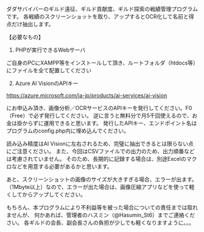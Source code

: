 ダダサバイバーのギルド遠征、ギルド貢献度、ギルド探索の戦績管理プログラムです。
各戦績のスクリーンショットを取り、アップするとOCR化して名前と得点だけ抽出します。

【必要なもの】
1. PHPが実行できるWebサーバ

ご自身のPCにXAMPP等をインストールして頂き、ルートフォルダ（htdocs等）にファイルを全て配置してください

2. Azure AI VisionのAPIキー

https://azure.microsoft.com/ja-jp/products/ai-services/ai-vision

にお申込み頂き、画像分析／OCRサービスのAPIキーを発行してください。F0（Free）で必ず発行してください。
逆に言うと無料分で月5千回使えるので、お金は掛からずに運用できると思います。
発行したAPIキー、エンドポイント名はプログラムのconfig.php内に埋め込んでください。

読み込み精度はAI Visionに左右されるため、完璧に抽出できるとは限らない点にご注意ください。
また、今回はCSVファイルでの出力のため、出力順番などは考慮されていません。
そのため、長期的に記録する場合は、別途Excelのマクロなどを用意する必要があるかと思います。

あと、スクリーンショットの画像のサイズが大きすぎる場合、エラーが出ます。
（1Mbyte以上）なので、エラーが出た場合は、画像圧縮アプリなどを使って軽くしてからアップしてください。

もちろん、本プログラムにより不利益等を被った場合についての責任までは取れませんが、
何かあれば、管理者のハスミン（@Hasumin_St6）までご連絡ください。
各ギルドの会長、副会長さんの負担が少しでも軽くなりますように。。。
